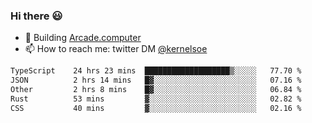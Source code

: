 ### Hi there 😃

- 🔨 Building [Arcade.computer](https://arcade.computer)
- 📫 How to reach me: twitter DM [@kernelsoe](https://twitter.com/kernelsoe)

<!--START_SECTION:waka-->

```txt
TypeScript    24 hrs 23 mins  ███████████████████▒░░░░░   77.70 %
JSON          2 hrs 14 mins   █▓░░░░░░░░░░░░░░░░░░░░░░░   07.16 %
Other         2 hrs 8 mins    █▓░░░░░░░░░░░░░░░░░░░░░░░   06.84 %
Rust          53 mins         ▓░░░░░░░░░░░░░░░░░░░░░░░░   02.82 %
CSS           40 mins         ▓░░░░░░░░░░░░░░░░░░░░░░░░   02.16 %
```

<!--END_SECTION:waka-->
